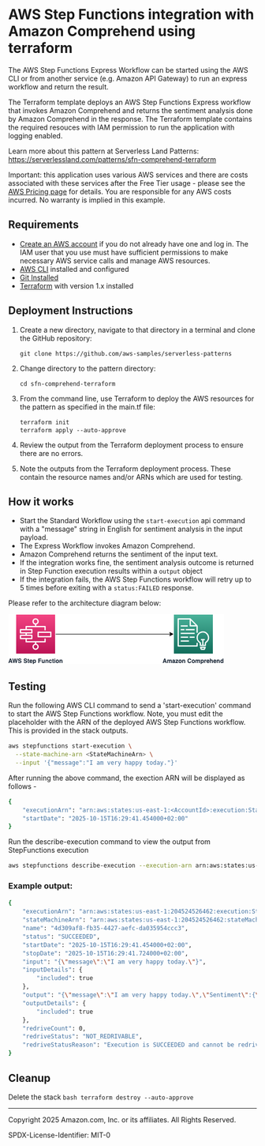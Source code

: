 # AWS Step Functions integration with Amazon Comprehend using terraform

The AWS Step Functions Express Workflow can be started using the AWS CLI or from another service (e.g. Amazon API Gateway) to run an express workflow and return the result.

The Terraform template deploys an AWS Step Functions Express workflow that invokes Amazon Comprehend and returns the sentiment analysis done by Amazon Comprehend in the response. The Terraform template contains the required resouces with IAM permission to run the application with logging enabled.

Learn more about this pattern at Serverless Land Patterns: https://serverlessland.com/patterns/sfn-comprehend-terraform

Important: this application uses various AWS services and there are costs associated with these services after the Free Tier usage - please see the [AWS Pricing page](https://aws.amazon.com/pricing/) for details. You are responsible for any AWS costs incurred. No warranty is implied in this example.

## Requirements

* [Create an AWS account](https://portal.aws.amazon.com/gp/aws/developer/registration/index.html) if you do not already have one and log in. The IAM user that you use must have sufficient permissions to make necessary AWS service calls and manage AWS resources.
* [AWS CLI](https://docs.aws.amazon.com/cli/latest/userguide/install-cliv2.html) installed and configured
* [Git Installed](https://git-scm.com/book/en/v2/Getting-Started-Installing-Git)
* [Terraform](https://learn.hashicorp.com/tutorials/terraform/install-cli) with version 1.x installed

## Deployment Instructions

1. Create a new directory, navigate to that directory in a terminal and clone the GitHub repository:
    ``` 
    git clone https://github.com/aws-samples/serverless-patterns
    ```
2. Change directory to the pattern directory:
    ```
    cd sfn-comprehend-terraform
    ```
3. From the command line, use Terraform to deploy the AWS resources for the pattern as specified in the main.tf file:
    ```
    terraform init
    terraform apply --auto-approve
    ```
4. Review the output from the Terraform deployment process to ensure there are no errors.

5. Note the outputs from the Terraform deployment process. These contain the resource names and/or ARNs which are used for testing.

## How it works

* Start the Standard Workflow using the `start-execution` api command with a "message" string in English for sentiment analysis in the input payload.
* The Express Workflow invokes Amazon Comprehend.
* Amazon Comprehend returns the sentiment of the input text. 
* If the integration works fine, the sentiment analysis outcome is returned in Step Function execution results within a `output` object
* If the integration fails, the AWS Step Functions workflow will retry up to 5 times before exiting with a `status:FAILED` response.

Please refer to the architecture diagram below:

![End to End Architecture](image/architecture.png)


## Testing

Run the following AWS CLI command to send a 'start-execution' command to start the AWS Step Functions workflow. Note, you must edit the <StateMachineArn> placeholder with the ARN of the deployed AWS Step Functions workflow. This is provided in the stack outputs.

```bash
aws stepfunctions start-execution \
  --state-machine-arn <StateMachineArn> \
  --input '{"message":"I am very happy today."}'
```

After running the above command, the exection ARN will be displayed as follows -
```bash
{
    "executionArn": "arn:aws:states:us-east-1:<AccountId>:execution:StateMachineExpressSyncToComprehend:4d309af8-fb35-4427-aefc-da035954ccc3",
    "startDate": "2025-10-15T16:29:41.454000+02:00"
}
```

Run the describe-execution command to view the output from StepFunctions execution

```bash
aws stepfunctions describe-execution --execution-arn arn:aws:states:us-east-1:<AccountId>:execution:StateMachineExpressSyncToComprehend:4d309af8-fb35-4427-aefc-da035954ccc3
```

### Example output:

```bash
{
    "executionArn": "arn:aws:states:us-east-1:204524526462:execution:StateMachineExpressSyncToComprehend:4d309af8-fb35-4427-aefc-da035954ccc3",
    "stateMachineArn": "arn:aws:states:us-east-1:204524526462:stateMachine:StateMachineExpressSyncToComprehend",
    "name": "4d309af8-fb35-4427-aefc-da035954ccc3",
    "status": "SUCCEEDED",
    "startDate": "2025-10-15T16:29:41.454000+02:00",
    "stopDate": "2025-10-15T16:29:41.724000+02:00",
    "input": "{\"message\":\"I am very happy today.\"}",
    "inputDetails": {
        "included": true
    },
    "output": "{\"message\":\"I am very happy today.\",\"Sentiment\":{\"Sentiment\":\"POSITIVE\",\"SentimentScore\":{\"Mixed\":6.753839E-4,\"Negative\":5.647173E-4,\"Neutral\":0.0011139456,\"Positive\":0.99764603}}}",
    "outputDetails": {
        "included": true
    },
    "redriveCount": 0,
    "redriveStatus": "NOT_REDRIVABLE",
    "redriveStatusReason": "Execution is SUCCEEDED and cannot be redriven"
}
```
## Cleanup
 
Delete the stack
    ```bash
    terraform destroy --auto-approve
    ```

----
Copyright 2025 Amazon.com, Inc. or its affiliates. All Rights Reserved.

SPDX-License-Identifier: MIT-0
